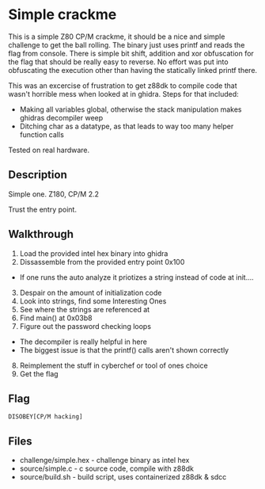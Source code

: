 # Simple crackme

This is a simple Z80 CP/M crackme, it should be a nice and simple challenge to get the ball rolling. The binary just uses printf and reads the flag from console. There is simple bit shift, addition and xor obfuscation for the flag that should be really easy to reverse. No effort was put into obfuscating the execution other than having the statically linked printf there.

This was an excercise of frustration to get z88dk to compile code that wasn't horrible mess when looked at in ghidra. Steps for that included:
- Making all variables global, otherwise the stack manipulation makes ghidras decompiler weep
- Ditching char as a datatype, as that leads to way too many helper function calls

Tested on real hardware.

## Description

Simple one. Z180, CP/M 2.2

Trust the entry point.

## Walkthrough

1. Load the provided intel hex binary into ghidra
2. Dissassemble from the provided entry point 0x100
  * If one runs the auto analyze it priotizes a string instead of code at init....
3. Despair on the amount of initialization code
4. Look into strings, find some Interesting Ones
5. See where the strings are referenced at
6. Find main() at 0x03b8
7. Figure out the password checking loops
  * The decompiler is really helpful in here
  * The biggest issue is that the printf() calls aren't shown correctly
8. Reimplement the stuff in cyberchef or tool of ones choice
9. Get the flag

## Flag

`DISOBEY[CP/M hacking]`

## Files

* challenge/simple.hex - challenge binary as intel hex
* source/simple.c - c source code, compile with z88dk
* source/build.sh - build script, uses containerized z88dk & sdcc
